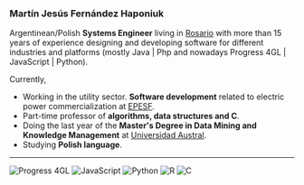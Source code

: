 ### Martín Jesús Fernández Haponiuk

Argentinean/Polish **Systems Engineer** living in [Rosario](https://www.google.com.ar/maps/place/Rosario,+Santa+Fe/) with more than 15 years of experience designing and developing software for different industries and platforms (mostly Java | Php and nowadays Progress 4GL | JavaScript | Python). 

Currently,  
* Working in the utility sector. **Software development** related to electric power commercialization at [EPESF](https://www.epe.santafe.gov.ar). 
* Part-time professor of **algorithms, data structures and C**.
* Doing the last year of the **Master's Degree in Data Mining and Knowledge Management** at [Universidad Austral](http://https://www.austral.edu.ar/ingenieria-posgrados/).
* Studying **Polish language**.

---

![Progress 4GL](https://img.shields.io/badge/4GL-Progress-lightgrey?style=for-the-badge)
![JavaScript](https://img.shields.io/badge/javascript-%23323330.svg?style=for-the-badge&logo=javascript&logoColor=%23F7DF1E)
![Python](https://img.shields.io/badge/python-3670A0?style=for-the-badge&logo=python&logoColor=ffdd54)
![R](https://img.shields.io/badge/r-%23276DC3.svg?style=for-the-badge&logo=r&logoColor=white)
![C](https://img.shields.io/badge/c-%2300599C.svg?style=for-the-badge&logo=c&logoColor=white)
